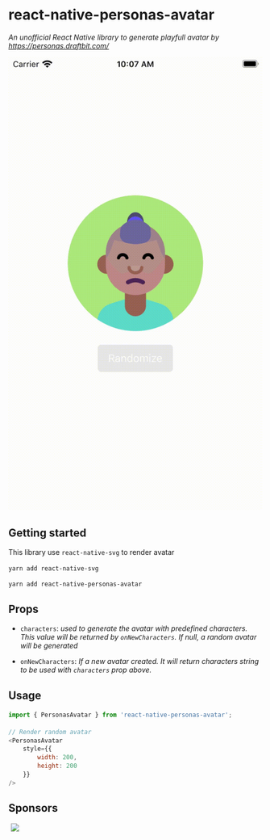# react-native-personas-avatar
_An unofficial React Native library to generate playfull avatar by https://personas.draftbit.com/_

![Alt text](./avatar.gif?raw=true "Title")
## Getting started
This library use `react-native-svg` to render avatar

`yarn add react-native-svg`

`yarn add react-native-personas-avatar`

## Props
- `characters`: _used to generate the avatar with predefined characters. This value will be returned by `onNewCharacters`. If null, a random avatar will be generated_

- `onNewCharacters`: _If a new avatar created. It will return characters string to be used with `characters` prop above._

## Usage
```javascript
import { PersonasAvatar } from 'react-native-personas-avatar';

// Render random avatar
<PersonasAvatar
    style={{
        width: 200,
        height: 200
    }}
/>
```

## Sponsors

<p align="left-align">
    <a href="https://github.com/spencerlevitt">
        <img width="100" hspace="5" src="https://avatars3.githubusercontent.com/u/50083586?s=400&u=994eecec461e0346128bf9b939f1b6ab0389d5f2&v=4"/>
    </a>
</p>

